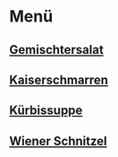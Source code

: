 # Menü

## [Gemischtersalat](rezepte/salate/gemischtersalat.md)

## [Kaiserschmarren](rezepte/süßspeisen/kaiserschmarren.md)

## [Kürbissuppe](rezepte/suppen/kürbissuppe.md)

## [Wiener Schnitzel](rezepte/fleisch/wiener-schnitzel.md)
